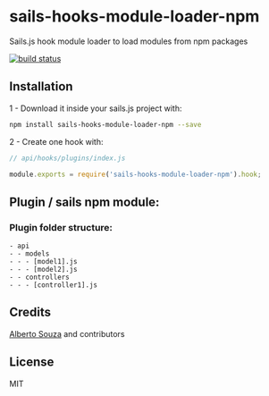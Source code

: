 # sails-hooks-module-loader-npm

Sails.js hook module loader to load modules from npm packages

[![build status](https://secure.travis-ci.org/albertosouza/sails-hooks-module-loader-npm.png)](http://travis-ci.org/albertosouza/sails-hooks-module-loader-npm)

## Installation

1 - Download it inside your sails.js project with:

```sh
npm install sails-hooks-module-loader-npm --save
```

2 - Create one hook with:

```js
// api/hooks/plugins/index.js

module.exports = require('sails-hooks-module-loader-npm').hook;

```

## Plugin / sails npm module:

### Plugin folder structure:

 ```
 - api
 - - models
 - - - [model1].js
 - - - [model2].js
 - - controllers
 - - - [controller1].js
 ```



## Credits
[Alberto Souza](https://github.com/albertosouza/) and contributors

## License

MIT
